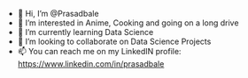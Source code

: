 - 👋 Hi, I’m @Prasadbale
- 👀 I’m interested in Anime, Cooking and going on a long drive
- 🌱 I’m currently learning Data Science
- 💞️ I’m looking to collaborate on Data Science Projects
- 📫 You can reach me on my LinkedIN profile: https://www.linkedin.com/in/prasadbale 

<!---
Prasadbale/Prasadbale is a ✨ special ✨ repository because its `README.md` (this file) appears on your GitHub profile.
You can click the Preview link to take a look at your changes.
--->
